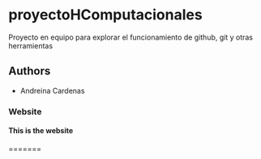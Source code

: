 # proyectoHComputacionales
Proyecto en equipo para explorar el funcionamiento de github, git y otras herramientas

## Authors 
- Andreina Cardenas 

### Website
#### This is the website
=======


